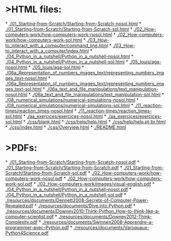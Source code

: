 <h1>>HTML files:</h1>
* <a href=./01_Starting-from-Scratch/Starting-from-Scratch-nosol.html>./01_Starting-from-Scratch/Starting-from-Scratch-nosol.html</a>
* <a href=./01_Starting-from-Scratch/Starting-from-Scratch-sol.html>./01_Starting-from-Scratch/Starting-from-Scratch-sol.html</a>
* <a href=./02_How-computers-work/how-computers-work-nosol.html>./02_How-computers-work/how-computers-work-nosol.html</a>
* <a href=./02_How-computers-work/how-computers-work-sol.html>./02_How-computers-work/how-computers-work-sol.html</a>
* <a href=./03_How-to_interact_with_a_computer/command_line.html>./03_How-to_interact_with_a_computer/command_line.html</a>
* <a href=./03_How-to_interact_with_a_computer/index.html>./03_How-to_interact_with_a_computer/index.html</a>
* <a href=./04_Python_in_a_nutshell/Python_in_a_nutshell-nosol.html>./04_Python_in_a_nutshell/Python_in_a_nutshell-nosol.html</a>
* <a href=./04_Python_in_a_nutshell/Python_in_a_nutshell-sol.html>./04_Python_in_a_nutshell/Python_in_a_nutshell-sol.html</a>
* <a href=./05_louis/aga-nosol.html>./05_louis/aga-nosol.html</a>
* <a href=./05_louis/aga-sol.html>./05_louis/aga-sol.html</a>
* <a href=./06a_Representation_of_numbers_images_text/representing_numbers_images_text-nosol.html>./06a_Representation_of_numbers_images_text/representing_numbers_images_text-nosol.html</a>
* <a href=./06a_Representation_of_numbers_images_text/representing_numbers_images_text-sol.html>./06a_Representation_of_numbers_images_text/representing_numbers_images_text-sol.html</a>
* <a href=./06a_text_and_file_manipulations/text_manipulation-nosol.html>./06a_text_and_file_manipulations/text_manipulation-nosol.html</a>
* <a href=./06a_text_and_file_manipulations/text_manipulation-sol.html>./06a_text_and_file_manipulations/text_manipulation-sol.html</a>
* <a href=./08_numerical_simulations/numerical-simulations-nosol.html>./08_numerical_simulations/numerical-simulations-nosol.html</a>
* <a href=./08_numerical_simulations/numerical-simulations-sol.html>./08_numerical_simulations/numerical-simulations-sol.html</a>
* <a href=./11_reaction-times/reaction_times-nosol.html>./11_reaction-times/reaction_times-nosol.html</a>
* <a href=./11_reaction-times/reaction_times-sol.html>./11_reaction-times/reaction_times-sol.html</a>
* <a href=./aa_exercices/exercices-nosol.html>./aa_exercices/exercices-nosol.html</a>
* <a href=./aa_exercices/exercices-sol.html>./aa_exercices/exercices-sol.html</a>
* <a href=./css/blank.html>./css/blank.html</a>
* <a href=./css/help/help.html>./css/help/help.html</a>
* <a href=./css/help/help.pt-br.html>./css/help/help.pt-br.html</a>
* <a href=./css/index.html>./css/index.html</a>
* <a href=./css/Overview.html>./css/Overview.html</a>
* <a href=./README.html>./README.html</a>
<h1>>PDFs:</h1>
* <a href=./01_Starting-from-Scratch/Starting-from-Scratch-nosol.pdf>./01_Starting-from-Scratch/Starting-from-Scratch-nosol.pdf</a>
* <a href=./01_Starting-from-Scratch/Starting-from-Scratch.pdf>./01_Starting-from-Scratch/Starting-from-Scratch.pdf</a>
* <a href=./01_Starting-from-Scratch/Starting-from-Scratch-sol.pdf>./01_Starting-from-Scratch/Starting-from-Scratch-sol.pdf</a>
* <a href=./02_How-computers-work/how-computers-work-nosol.pdf>./02_How-computers-work/how-computers-work-nosol.pdf</a>
* <a href=./02_How-computers-work/how-computers-work-sol.pdf>./02_How-computers-work/how-computers-work-sol.pdf</a>
* <a href=./02_How-computers-work/images/visual-english.pdf>./02_How-computers-work/images/visual-english.pdf</a>
* <a href=./04_Python_in_a_nutshell/Python_in_a_nutshell-nosol.pdf>./04_Python_in_a_nutshell/Python_in_a_nutshell-nosol.pdf</a>
* <a href=./04_Python_in_a_nutshell/Python_in_a_nutshell-sol.pdf>./04_Python_in_a_nutshell/Python_in_a_nutshell-sol.pdf</a>
* <a href=./resources/documents/Dennett2008-Secrets-of-Computer-Power-Revealed.pdf>./resources/documents/Dennett2008-Secrets-of-Computer-Power-Revealed.pdf</a>
* <a href=./resources/documents/Dive.into.Python.pdf>./resources/documents/Dive.into.Python.pdf</a>
* <a href=./resources/documents/Downey2010-Think-Python_How-to-think-like-a-computer-scientist.pdf>./resources/documents/Downey2010-Think-Python_How-to-think-like-a-computer-scientist.pdf</a>
* <a href=./resources/documents/Downey2012-Think-Complexity.pdf>./resources/documents/Downey2012-Think-Complexity.pdf</a>
* <a href=./resources/documents/Swinnen2008-Apprendre-a-programmer-avec-Python.pdf>./resources/documents/Swinnen2008-Apprendre-a-programmer-avec-Python.pdf</a>
* <a href=./resources/documents/Varoquaux-Python4Science.pdf>./resources/documents/Varoquaux-Python4Science.pdf</a>
